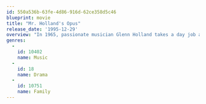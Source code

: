 ```yaml
---
id: 550a536b-63fe-4d86-916d-62ce358d5c46
blueprint: movie
title: "Mr. Holland's Opus"
release_date: '1995-12-29'
overview: "In 1965, passionate musician Glenn Holland takes a day job as a high school music teacher, convinced it's just a small obstacle on the road to his true calling: writing a historic opus. As the decades roll by with the composition unwritten but generations of students inspired through his teaching, Holland must redefine his life's purpose."
genres:
  -
    id: 10402
    name: Music
  -
    id: 18
    name: Drama
  -
    id: 10751
    name: Family
---
```

